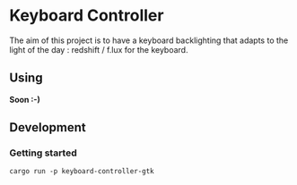 # Keyboard Controller

The aim of this project is to have a keyboard backlighting that adapts to the light of the day : redshift / f.lux for
 the keyboard.

## Using

**Soon :-)**

## Development

### Getting started

```shell
cargo run -p keyboard-controller-gtk
```
